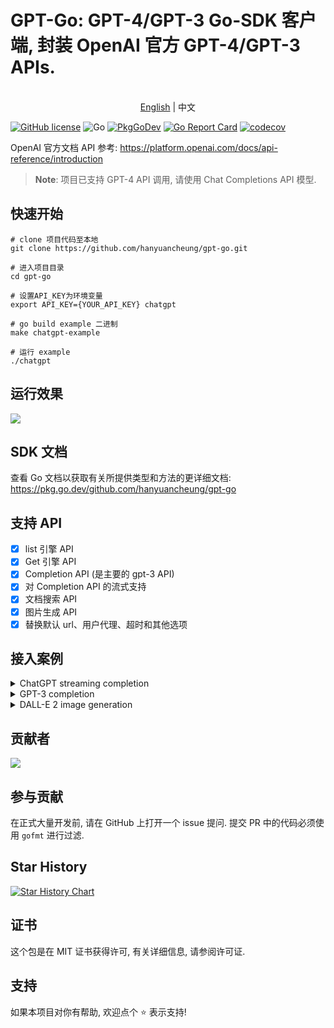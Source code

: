 GPT-Go: GPT-4/GPT-3 Go-SDK 客户端, 封装 OpenAI 官方 GPT-4/GPT-3 APIs.
========================

<p align="center">
    <br> <a href="README.md">English</a> | 中文
</p>

[![GitHub license](https://img.shields.io/badge/license-MIT-blue.svg)](https://raw.githubusercontent.com/csuzhang/gpt-go/main/LICENSE) ![Go](https://github.com/hanyuancheung/gpt-go/workflows/Go/badge.svg)
[![PkgGoDev](https://pkg.go.dev/badge/github.com/hanyuancheung/gpt-go)](https://pkg.go.dev/github.com/hanyuancheung/gpt-go)
[![Go Report Card](https://goreportcard.com/badge/hanyuancheung/gpt-go)](https://goreportcard.com/report/hanyuancheung/gpt-go)
[![codecov](https://codecov.io/gh/hanyuancheung/gpt-go/branch/main/graph/badge.svg)](https://codecov.io/gh/hanyuancheung/gpt-go)

OpenAI 官方文档 API 参考: https://platform.openai.com/docs/api-reference/introduction

> **Note**: 项目已支持 GPT-4 API 调用, 请使用 Chat Completions API 模型.

## 快速开始

```shell
# clone 项目代码至本地
git clone https://github.com/hanyuancheung/gpt-go.git

# 进入项目目录
cd gpt-go

# 设置API_KEY为环境变量
export API_KEY={YOUR_API_KEY} chatgpt

# go build example 二进制
make chatgpt-example

# 运行 example
./chatgpt
```

## 运行效果

![](img/chatgpt.gif)

## SDK 文档

查看 Go 文档以获取有关所提供类型和方法的更详细文档: https://pkg.go.dev/github.com/hanyuancheung/gpt-go

## 支持 API

- [x] list 引擎 API
- [x] Get 引擎 API
- [x] Completion API (是主要的 gpt-3 API)
- [x] 对 Completion API 的流式支持
- [x] 文档搜索 API
- [x] 图片生成 API
- [x] 替换默认 url、用户代理、超时和其他选项

## 接入案例

<details>
<summary>ChatGPT streaming completion</summary>

```golang
func main() {
	client := gpt.NewClient("API_KEY")
	err := client.ChatCompletionStream(context.Background(), &gpt.ChatCompletionRequest{
		Model: gpt.GPT3Dot5Turbo,
		Messages: []gpt.ChatCompletionRequestMessage{
			{
				Role:    "user",
				Content: "Hello!",
			},
		},
	}, func(response *gpt.ChatCompletionStreamResponse) {
		fmt.Print(response.Choices[0].Delta.Content)
	})
	if err != nil {
		fmt.Printf("ChatCompletionStream error: %v\n", err)
		return
	}
}
```
</details>

<details>
<summary>GPT-3 completion</summary>

```golang
func main() {
	client := gpt.NewClient("API_KEY")
	rsp, err := client.CompletionWithEngine(context.Background(), &gpt.CompletionRequest{
		Model:  gpt.TextDavinci003Engine,
		Prompt: []string{"Hello!"},
	})
	if err != nil {
		fmt.Printf("ChatCompletionStream error: %v\n", err)
		return
	}
	fmt.Print(rsp.Choices[0].Text)
}
```
</details>

<details>
<summary>DALL-E 2 image generation</summary>

```golang
func main() {
	client := gpt.NewClient("API_KEY")
	rsp, err := client.Image(context.Background(), &gpt.ImageRequest{
		Prompt: "Chicken",
	})
	if err != nil {
		fmt.Printf("ChatCompletionStream error: %v\n", err)
		return
	}
	fmt.Print(rsp.Data[0].URL)
}
```
</details>

## 贡献者

<a href="https://github.com/hanyuancheung/gpt-go/graphs/contributors">
  <img src="https://contrib.rocks/image?repo=hanyuancheung/gpt-go" />
</a>

## 参与贡献

在正式大量开发前, 请在 GitHub 上打开一个 issue 提问.
提交 PR 中的代码必须使用 `gofmt` 进行过滤.

## Star History

[![Star History Chart](https://api.star-history.com/svg?repos=hanyuancheung/gpt-go&type=Date)](https://star-history.com/#hanyuancheung/gpt-go&Date)

## 证书

这个包是在 MIT 证书获得许可, 有关详细信息, 请参阅许可证.

## 支持

如果本项目对你有帮助, 欢迎点个 ⭐️ 表示支持!
